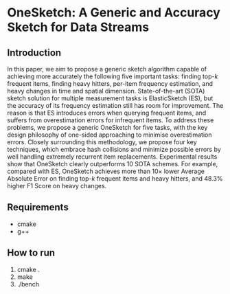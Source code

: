 # OneSketch: A Generic and Accuracy Sketch for Data Streams
## Introduction
In this paper, we aim to propose a generic sketch algorithm capable of achieving more accurately the following five important tasks: finding top-$k$ frequent items, finding heavy hitters, per-item frequency estimation, and heavy changes in time and spatial dimension. State-of-the-art (SOTA) sketch solution for multiple measurement tasks is ElasticSketch (ES), but the accuracy of its frequency estimation still has room for improvement. The reason is that ES introduces errors when querying frequent items, and suffers from overestimation errors for infrequent items. To address these problems, we propose a generic OneSketch for five tasks, with the key design philosophy of one-sided approaching to minimise overestimation errors. Closely surrounding this methodology, we propose four key techniques, which embrace hash collisions and minimize possible errors by well handling extremely recurrent item replacements. Experimental results show that OneSketch clearly outperforms 10 SOTA schemes. For example, compared with ES, OneSketch achieves more than 10$\times$ lower Average Absolute Error on finding top-$k$ frequent items and heavy hitters, and 48.3\% higher F1 Score on heavy changes.  

## Requirements
* cmake
* g++

## How to run
1. cmake .
2. make
3. ./bench
